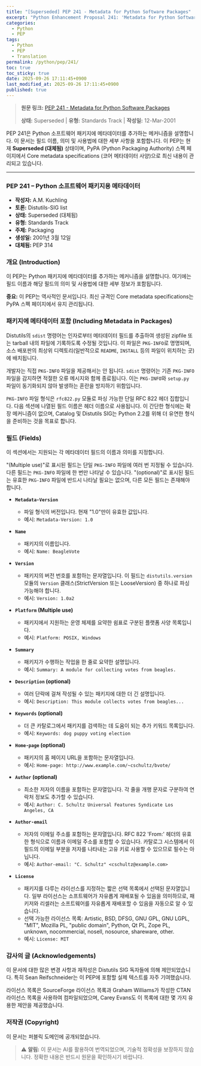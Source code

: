```yaml
---
title: "[Superseded] PEP 241 - Metadata for Python Software Packages"
excerpt: "Python Enhancement Proposal 241: 'Metadata for Python Software Packages'에 대한 한국어 번역입니다."
categories:
  - Python
  - PEP
tags:
  - Python
  - PEP
  - Translation
permalink: /python/pep/241/
toc: true
toc_sticky: true
date: 2025-09-26 17:11:45+0900
last_modified_at: 2025-09-26 17:11:45+0900
published: true
---
```

> **원문 링크:** [PEP 241 - Metadata for Python Software Packages](https://peps.python.org/pep-0241/)
>
> **상태:** Superseded | **유형:** Standards Track | **작성일:** 12-Mar-2001



PEP 241은 Python 소프트웨어 패키지에 메타데이터를 추가하는 메커니즘을 설명합니다. 이 문서는 필드 이름, 의미 및 사용법에 대한 세부 사항을 포함합니다. 이 PEP는 현재 **Superseded (대체됨)** 상태이며, PyPA (Python Packaging Authority) 스펙 페이지에서 Core metadata specifications (코어 메타데이터 사양)으로 최신 내용이 관리되고 있습니다.

---

### **PEP 241 – Python 소프트웨어 패키지용 메타데이터**

*   **작성자:** A.M. Kuchling
*   **토론:** Distutils-SIG list
*   **상태:** Superseded (대체됨)
*   **유형:** Standards Track
*   **주제:** Packaging
*   **생성일:** 2001년 3월 12일
*   **대체됨:** PEP 314

### **개요 (Introduction)**

이 PEP는 Python 패키지에 메타데이터를 추가하는 메커니즘을 설명합니다. 여기에는 필드 이름과 해당 필드의 의미 및 사용법에 대한 세부 정보가 포함됩니다.

**중요:** 이 PEP는 역사적인 문서입니다. 최신 규격인 Core metadata specifications는 PyPA 스펙 페이지에서 유지 관리됩니다.

### **패키지에 메타데이터 포함 (Including Metadata in Packages)**

Distutils의 `sdist` 명령어는 인자로부터 메타데이터 필드를 추출하여 생성된 zipfile 또는 tarball 내의 파일에 기록하도록 수정될 것입니다. 이 파일은 `PKG-INFO`로 명명되며, 소스 배포판의 최상위 디렉토리(일반적으로 `README`, `INSTALL` 등의 파일이 위치하는 곳)에 배치됩니다.

개발자는 직접 `PKG-INFO` 파일을 제공해서는 안 됩니다. `sdist` 명령어는 기존 `PKG-INFO` 파일을 감지하면 적절한 오류 메시지와 함께 종료됩니다. 이는 `PKG-INFO`와 `setup.py` 파일이 동기화되지 않아 발생하는 혼란을 방지하기 위함입니다.

`PKG-INFO` 파일 형식은 `rfc822.py` 모듈로 파싱 가능한 단일 RFC 822 헤더 집합입니다. 다음 섹션에 나열된 필드 이름은 헤더 이름으로 사용됩니다. 이 간단한 형식에는 확장 메커니즘이 없으며, Catalog 및 Distutils SIG는 Python 2.2를 위해 더 유연한 형식을 준비하는 것을 목표로 합니다.

### **필드 (Fields)**

이 섹션에서는 지원되는 각 메타데이터 필드의 이름과 의미를 지정합니다.

"(Multiple use)"로 표시된 필드는 단일 `PKG-INFO` 파일에 여러 번 지정될 수 있습니다. 다른 필드는 `PKG-INFO` 파일에 한 번만 나타날 수 있습니다. "(optional)"로 표시된 필드는 유효한 `PKG-INFO` 파일에 반드시 나타날 필요는 없으며, 다른 모든 필드는 존재해야 합니다.

*   **`Metadata-Version`**
    *   파일 형식의 버전입니다. 현재 "1.0"만이 유효한 값입니다.
    *   예시: `Metadata-Version: 1.0`

*   **`Name`**
    *   패키지의 이름입니다.
    *   예시: `Name: BeagleVote`

*   **`Version`**
    *   패키지의 버전 번호를 포함하는 문자열입니다. 이 필드는 `distutils.version` 모듈의 `Version` 클래스(StrictVersion 또는 LooseVersion) 중 하나로 파싱 가능해야 합니다.
    *   예시: `Version: 1.0a2`

*   **`Platform` (Multiple use)**
    *   패키지에서 지원하는 운영 체제를 요약한 쉼표로 구분된 플랫폼 사양 목록입니다.
    *   예시: `Platform: POSIX, Windows`

*   **`Summary`**
    *   패키지가 수행하는 작업을 한 줄로 요약한 설명입니다.
    *   예시: `Summary: A module for collecting votes from beagles.`

*   **`Description` (optional)**
    *   여러 단락에 걸쳐 작성될 수 있는 패키지에 대한 더 긴 설명입니다.
    *   예시: `Description: This module collects votes from beagles...`

*   **`Keywords` (optional)**
    *   더 큰 카탈로그에서 패키지를 검색하는 데 도움이 되는 추가 키워드 목록입니다.
    *   예시: `Keywords: dog puppy voting election`

*   **`Home-page` (optional)**
    *   패키지의 홈 페이지 URL을 포함하는 문자열입니다.
    *   예시: `Home-page: http://www.example.com/~cschultz/bvote/`

*   **`Author` (optional)**
    *   최소한 저자의 이름을 포함하는 문자열입니다. 각 줄을 개행 문자로 구분하여 연락처 정보도 추가할 수 있습니다.
    *   예시: `Author: C. Schultz Universal Features Syndicate Los Angeles, CA`

*   **`Author-email`**
    *   저자의 이메일 주소를 포함하는 문자열입니다. RFC 822 'From:' 헤더의 유효한 형식으로 이름과 이메일 주소를 포함할 수 있습니다. 카탈로그 시스템에서 이 필드의 이메일 부분을 저자를 나타내는 고유 키로 사용할 수 있으므로 필수는 아닙니다.
    *   예시: `Author-email: "C. Schultz" <cschultz@example.com>`

*   **`License`**
    *   패키지를 다루는 라이선스를 지정하는 짧은 선택 목록에서 선택된 문자열입니다. 일부 라이선스는 소프트웨어가 자유롭게 재배포될 수 있음을 의미하므로, 패키저와 리셀러는 소프트웨어를 자유롭게 재배포할 수 있음을 자동으로 알 수 있습니다.
    *   선택 가능한 라이선스 목록: Artistic, BSD, DFSG, GNU GPL, GNU LGPL, "MIT", Mozilla PL, "public domain", Python, Qt PL, Zope PL, unknown, nocommercial, nosell, nosource, shareware, other.
    *   예시: `License: MIT`

### **감사의 글 (Acknowledgements)**

이 문서에 대한 많은 변경 사항과 재작성은 Distutils SIG 독자들에 의해 제안되었습니다. 특히 Sean Reifschneider는 이 PEP에 포함할 실제 텍스트를 자주 기여했습니다.

라이선스 목록은 SourceForge 라이선스 목록과 Graham Williams가 작성한 CTAN 라이선스 목록을 사용하여 컴파일되었으며, Carey Evans도 이 목록에 대한 몇 가지 유용한 제안을 제공했습니다.

### **저작권 (Copyright)**

이 문서는 퍼블릭 도메인에 공개되었습니다.


> ⚠️ **알림:** 이 문서는 AI를 활용하여 번역되었으며, 기술적 정확성을 보장하지 않습니다. 정확한 내용은 반드시 원문을 확인하시기 바랍니다.